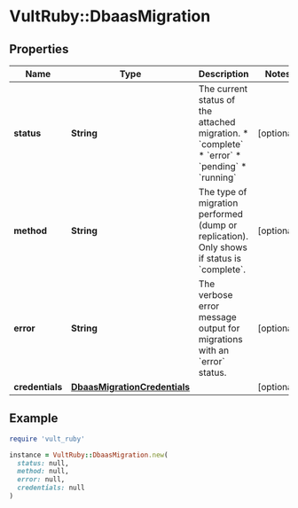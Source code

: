 # VultRuby::DbaasMigration

## Properties

| Name | Type | Description | Notes |
| ---- | ---- | ----------- | ----- |
| **status** | **String** | The current status of the attached migration. * &#x60;complete&#x60; * &#x60;error&#x60; * &#x60;pending&#x60; * &#x60;running&#x60; | [optional] |
| **method** | **String** | The type of migration performed (dump or replication). Only shows if status is &#x60;complete&#x60;. | [optional] |
| **error** | **String** | The verbose error message output for migrations with an &#x60;error&#x60; status. | [optional] |
| **credentials** | [**DbaasMigrationCredentials**](DbaasMigrationCredentials.md) |  | [optional] |

## Example

```ruby
require 'vult_ruby'

instance = VultRuby::DbaasMigration.new(
  status: null,
  method: null,
  error: null,
  credentials: null
)
```

